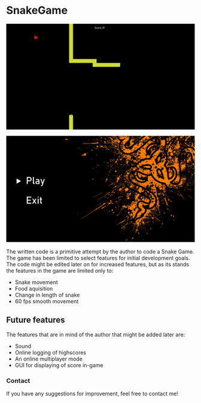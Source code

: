 # SnakeGame

![Game image](/docs/images/Game.png)

![Main menu image](/docs/images/MainMenu.png)

The written code is a primitive attempt by the author to code a Snake Game. The game has been limited to select features for initial development goals. The code might be edited later on for increased features, but as its stands the features in the game are limited only to:

* Snake movement
* Food aquisition
* Change in length of snake
* 60 fps smooth movement

## Future features

The features that are in mind of the author that might be added later are:

* Sound
* Online logging of highscores
* An online multiplayer mode
* GUI for displaying of score in-game

### Contact

If you have any suggestions for improvement, feel free to contact me!
